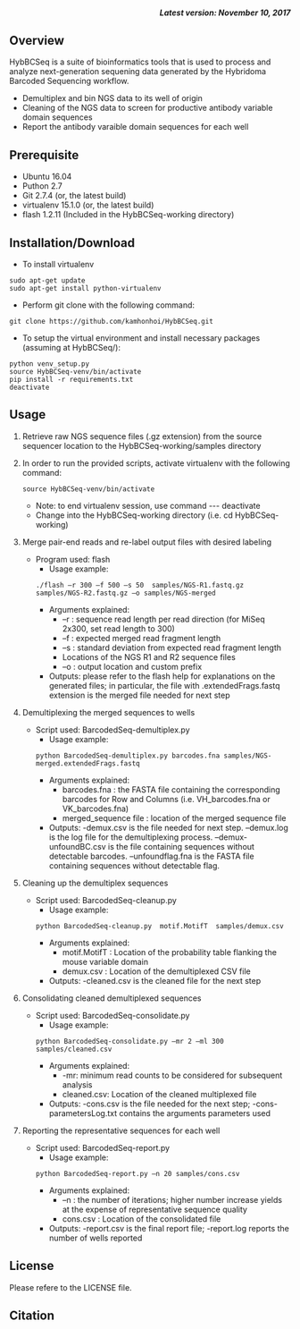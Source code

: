 <h5 align="right">
Latest version: November 10, 2017
</h5>

## Overview

HybBCSeq is a suite of bioinformatics tools that is used to process and analyze next-generation sequening data generated by the Hybridoma Barcoded Sequencing workflow.

- Demultiplex and bin NGS data to its well of origin
- Cleaning of the NGS data to screen for productive antibody variable domain sequences
- Report the antibody varaible domain sequences for each well

## Prerequisite

- Ubuntu 16.04
- Puthon 2.7
- Git 2.7.4 (or, the latest build)
- virtualenv 15.1.0 (or, the latest build)
- flash 1.2.11 (Included in the HybBCSeq-working directory)

## Installation/Download
- To install virtualenv
```
sudo apt-get update
sudo apt-get install python-virtualenv
```
- Perform git clone with the following command:
```
git clone https://github.com/kamhonhoi/HybBCSeq.git
```
- To setup the virtual environment and install necessary packages (assuming at HybBCSeq/):
```
python venv_setup.py
source HybBCSeq-venv/bin/activate
pip install -r requirements.txt
deactivate
```

## Usage

1.  Retrieve raw NGS sequence files (.gz extension) from the source sequencer location to the HybBCSeq-working/samples directory

2.  In order to run the provided scripts, activate virtualenv with the following command:
      ```
      source HybBCSeq-venv/bin/activate
      ```
    - Note: to end virtualenv session, use command --- deactivate
    - Change into the HybBCSeq-working directory (i.e. cd HybBCSeq-working)

3. Merge pair-end reads and re-label output files with desired labeling 
   - Program used: flash
     - Usage example:
     ```
     ./flash –r 300 –f 500 –s 50  samples/NGS-R1.fastq.gz samples/NGS-R2.fastq.gz –o samples/NGS-merged
     ```
     - Arguments explained:
       -	–r : sequence read length per read direction (for MiSeq 2x300, set read length to 300)
       -	–f : expected merged read fragment length
       -	–s : standard deviation from expected read fragment length
       -	Locations of the NGS R1 and R2 sequence files
       -	–o : output location and custom prefix
     - Outputs: please refer to the flash help for explanations on the generated files; in particular, the file with .extendedFrags.fastq extension is the merged file needed for next step 
 
4. Demultiplexing the merged sequences to wells
   - Script used: BarcodedSeq-demultiplex.py
     - Usage example:
     ```
     python BarcodedSeq-demultiplex.py barcodes.fna samples/NGS-merged.extendedFrags.fastq
     ```
     - Arguments explained:
       -	barcodes.fna : the FASTA file containing the corresponding barcodes for Row and Columns (i.e. VH_barcodes.fna or VK_barcodes.fna)
       -	merged_sequence file : location of the merged sequence file
     - Outputs: -demux.csv is the file needed for next step. –demux.log is the log file for the demultiplexing process. –demux-unfoundBC.csv is the file containing sequences without detectable barcodes. –unfoundflag.fna is the FASTA file containing sequences without detectable flag.
       
5. Cleaning up the demultiplex sequences
   - Script used: BarcodedSeq-cleanup.py
     - Usage example:
     ```
     python BarcodedSeq-cleanup.py  motif.MotifT  samples/demux.csv
     ```
     - Arguments explained:
       -    motif.MotifT : Location of the probability table flanking the mouse variable domain
       -	demux.csv : Location of the demultiplexed CSV file
     - Outputs: -cleaned.csv is the cleaned file for the next step

6. Consolidating cleaned demultiplexed sequences
   - Script used: BarcodedSeq-consolidate.py
     - Usage example:
     ```
     python BarcodedSeq-consolidate.py –mr 2 –ml 300 samples/cleaned.csv
     ```
     - Arguments explained:
       -	-mr: minimum read counts to be considered for subsequent analysis
       -	cleaned.csv: Location of the cleaned multiplexed file
     - Outputs: -cons.csv is the file needed for the next step; -cons-parametersLog.txt contains the arguments parameters used

7. Reporting the representative sequences for each well
   - Script used: BarcodedSeq-report.py
     - Usage example:
     ```
     python BarcodedSeq-report.py –n 20 samples/cons.csv
     ```
     - Arguments explained:
       -	–n : the number of iterations; higher number increase yields at the expense of representative sequence quality
       -	cons.csv : Location of the consolidated file
     - Outputs: -report.csv is the final report file; -report.log reports the number of wells reported

## License
Please refere to the LICENSE file.

## Citation
